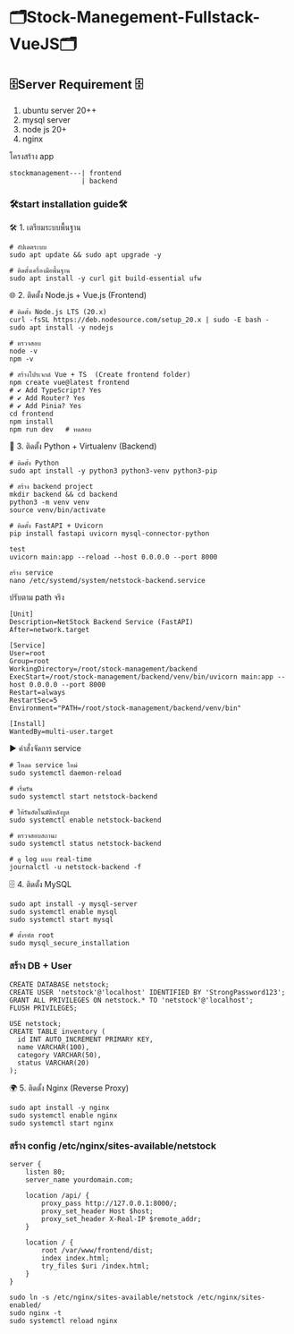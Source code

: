 # 🗂️Stock-Manegement-Fullstack-VueJS🗂️

## 🗄️Server Requirement 🗄️
1. ubuntu server 20++
2. mysql server
3. node js 20+
4. nginx


โครงสร้าง app

`````
stockmanagement---| frontend
                  | backend
`````
                  
### 🛠️start installation guide🛠️

🛠️ 1. เตรียมระบบพื้นฐาน
`````
# อัปเดตระบบ
sudo apt update && sudo apt upgrade -y

# ติดตั้งเครื่องมือพื้นฐาน
sudo apt install -y curl git build-essential ufw
`````

🌐 2. ติดตั้ง Node.js + Vue.js (Frontend)
`````
# ติดตั้ง Node.js LTS (20.x)
curl -fsSL https://deb.nodesource.com/setup_20.x | sudo -E bash -
sudo apt install -y nodejs

# ตรวจสอบ
node -v
npm -v

# สร้างโปรเจกต์ Vue + TS  (Create frontend folder)
npm create vue@latest frontend
# ✔ Add TypeScript? Yes
# ✔ Add Router? Yes
# ✔ Add Pinia? Yes
cd frontend
npm install
npm run dev   # ทดสอบ
`````

🐍 3. ติดตั้ง Python + Virtualenv (Backend)

`````
# ติดตั้ง Python
sudo apt install -y python3 python3-venv python3-pip

# สร้าง backend project
mkdir backend && cd backend
python3 -m venv venv
source venv/bin/activate

# ติดตั้ง FastAPI + Uvicorn
pip install fastapi uvicorn mysql-connector-python

test
uvicorn main:app --reload --host 0.0.0.0 --port 8000

สร้าง service
nano /etc/systemd/system/netstock-backend.service
`````
ปรับตาม path จริง

`````
[Unit]
Description=NetStock Backend Service (FastAPI)
After=network.target

[Service]
User=root
Group=root
WorkingDirectory=/root/stock-management/backend
ExecStart=/root/stock-management/backend/venv/bin/uvicorn main:app --host 0.0.0.0 --port 8000
Restart=always
RestartSec=5
Environment="PATH=/root/stock-management/backend/venv/bin"

[Install]
WantedBy=multi-user.target
`````
▶️ คำสั่งจัดการ service

`````
# โหลด service ใหม่
sudo systemctl daemon-reload

# เริ่มรัน
sudo systemctl start netstock-backend

# ให้รันอัตโนมัติหลังบูต
sudo systemctl enable netstock-backend

# ตรวจสอบสถานะ
sudo systemctl status netstock-backend

# ดู log แบบ real-time
journalctl -u netstock-backend -f
`````


🗄️ 4. ติดตั้ง MySQL
`````
sudo apt install -y mysql-server
sudo systemctl enable mysql
sudo systemctl start mysql

# ตั้งรหัส root
sudo mysql_secure_installation
`````
### สร้าง DB + User
`````
CREATE DATABASE netstock;
CREATE USER 'netstock'@'localhost' IDENTIFIED BY 'StrongPassword123';
GRANT ALL PRIVILEGES ON netstock.* TO 'netstock'@'localhost';
FLUSH PRIVILEGES;

USE netstock;
CREATE TABLE inventory (
  id INT AUTO_INCREMENT PRIMARY KEY,
  name VARCHAR(100),
  category VARCHAR(50),
  status VARCHAR(20)
);

`````

🌍 5. ติดตั้ง Nginx (Reverse Proxy)

`````
sudo apt install -y nginx
sudo systemctl enable nginx
sudo systemctl start nginx

`````

### สร้าง config /etc/nginx/sites-available/netstock
`````
server {
    listen 80;
    server_name yourdomain.com;

    location /api/ {
        proxy_pass http://127.0.0.1:8000/;
        proxy_set_header Host $host;
        proxy_set_header X-Real-IP $remote_addr;
    }

    location / {
        root /var/www/frontend/dist;
        index index.html;
        try_files $uri /index.html;
    }
}
`````
`````
sudo ln -s /etc/nginx/sites-available/netstock /etc/nginx/sites-enabled/
sudo nginx -t
sudo systemctl reload nginx
`````












